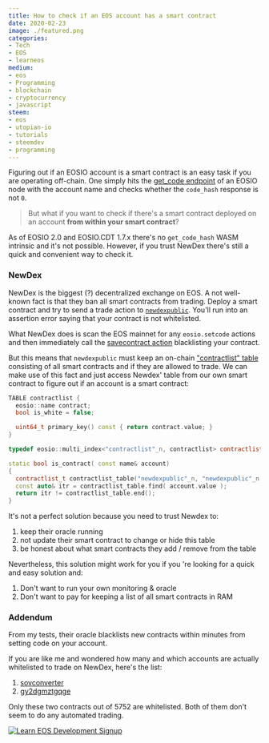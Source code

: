 ```yaml
---
title: How to check if an EOS account has a smart contract
date: 2020-02-23
image: ./featured.png
categories:
- Tech
- EOS
- learneos
medium:
- eos
- Programming
- blockchain
- cryptocurrency
- javascript
steem:
- eos
- utopian-io
- tutorials
- steemdev
- programming
---
```


Figuring out if an EOSIO account is a smart contract is an easy task if you are operating off-chain.
One simply hits the [get_code endpoint](https://developers.eos.io/manuals/eos/latest/nodeos/plugins/chain_api_plugin/api-reference/index#operation/get_code) of an EOSIO node with the account name and checks whether the `code_hash` response is not `0`.

> But what if you want to check if there's a smart contract deployed on an account  **from within your smart contract**?

As of EOSIO 2.0 and EOSIO.CDT 1.7.x there's no `get_code_hash` WASM intrinsic and it's not possible.
However, if you trust NewDex there's still a quick and convenient way to check it.

### NewDex

NewDex is the biggest (?) decentralized exchange on EOS.
A not well-known fact is that they ban all smart contracts from trading.
Deploy a smart contract and try to send a trade action to [`newdexpublic`](https://bloks.io/account/newdexpublic). You'll run into an assertion error saying that your contract is not whitelisted.

What NewDex does is scan the EOS mainnet for any `eosio.setcode` actions and then immediately call the [savecontract action](https://eosq.app/search?q=account%253Anewdexpublic%2520action%253Asavecontract) blacklisting your contract.

But this means that `newdexpublic` must keep an on-chain ["contractlist" table](https://bloks.io/account/newdexpublic?loadContract=true&tab=Tables&table=contractlist&account=newdexpublic&scope=newdexpublic&limit=100) consisting of all smart contracts and if they are allowed to trade.
We can make use of this fact and just access Newdex' table from our own smart contract to figure out if an account is a smart contract:

```cpp
TABLE contractlist {
  eosio::name contract;
  bool is_white = false;

  uint64_t primary_key() const { return contract.value; }
}

typedef eosio::multi_index<"contractlist"_n, contractlist> contractlist_t;

static bool is_contract( const name& account)
{
  contractlist_t contractlist_table("newdexpublic"_n, "newdexpublic"_n.value);
  const auto& itr = contractlist_table.find( account.value );
  return itr != contractlist_table.end();
}
```

It's not a perfect solution because you need to trust Newdex to:
1. keep their oracle running
2. not update their smart contract to change or hide this table
3. be honest about what smart contracts they add / remove from the table

Nevertheless, this solution might work for you if you 're looking for a quick and easy solution and:
1. Don't want to run your own monitoring & oracle
2. Don't want to pay for keeping a list of all smart contracts in RAM


### Addendum

From my tests, their oracle blacklists new contracts within minutes from setting code on your account.

If you are like me and wondered how many and which accounts are actually whitelisted to trade on NewDex, here's the list:

1. [sovconverter](https://bloks.io/account/sovconverter)
2. [gy2dgmztgqge](https://bloks.io/account/gy2dgmztgqge)

Only these two contracts out of 5752 are whitelisted. Both of them don't seem to do any automated trading.

[![Learn EOS Development Signup](https://cmichel.io/images/learneos_subscribe.png)](https://learneos.dev#modal)
